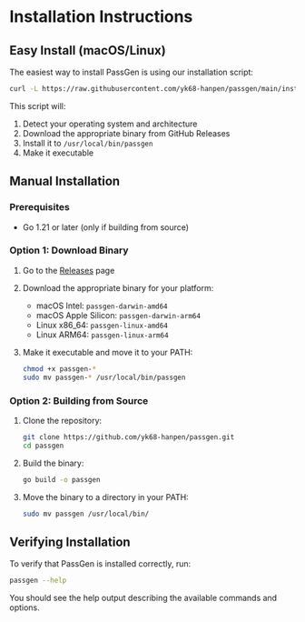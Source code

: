 # Installation Instructions

## Easy Install (macOS/Linux)

The easiest way to install PassGen is using our installation script:

```bash
curl -L https://raw.githubusercontent.com/yk68-hanpen/passgen/main/install.sh | bash
```

This script will:
1. Detect your operating system and architecture
2. Download the appropriate binary from GitHub Releases
3. Install it to `/usr/local/bin/passgen`
4. Make it executable

## Manual Installation

### Prerequisites

- Go 1.21 or later (only if building from source)

### Option 1: Download Binary

1. Go to the [Releases](https://github.com/yk68-hanpen/passgen/releases) page
2. Download the appropriate binary for your platform:
   - macOS Intel: `passgen-darwin-amd64`
   - macOS Apple Silicon: `passgen-darwin-arm64`
   - Linux x86_64: `passgen-linux-amd64`
   - Linux ARM64: `passgen-linux-arm64`

3. Make it executable and move it to your PATH:
   ```bash
   chmod +x passgen-*
   sudo mv passgen-* /usr/local/bin/passgen
   ```

### Option 2: Building from Source

1. Clone the repository:
   ```bash
   git clone https://github.com/yk68-hanpen/passgen.git
   cd passgen
   ```

2. Build the binary:
   ```bash
   go build -o passgen
   ```

3. Move the binary to a directory in your PATH:
   ```bash
   sudo mv passgen /usr/local/bin/
   ```

## Verifying Installation

To verify that PassGen is installed correctly, run:

```bash
passgen --help
```

You should see the help output describing the available commands and options.

